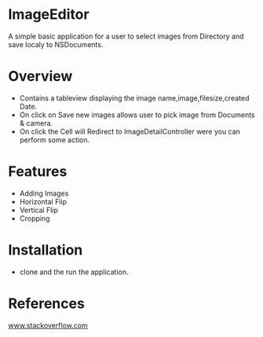# ImageEditor

A simple basic application for a user to select images from Directory and save localy to NSDocuments.

# Overview 
- Contains a tableview displaying the image name,image,filesize,created Date.
- On click on Save new images allows user to pick image from Documents & camera.
- On click the Cell will Redirect to ImageDetailController were you can perform some action.

# Features 
- Adding Images
- Horizontal Flip
- Vertical Flip
- Cropping


# Installation
- clone and the run the application.


# References

www.stackoverflow.com

